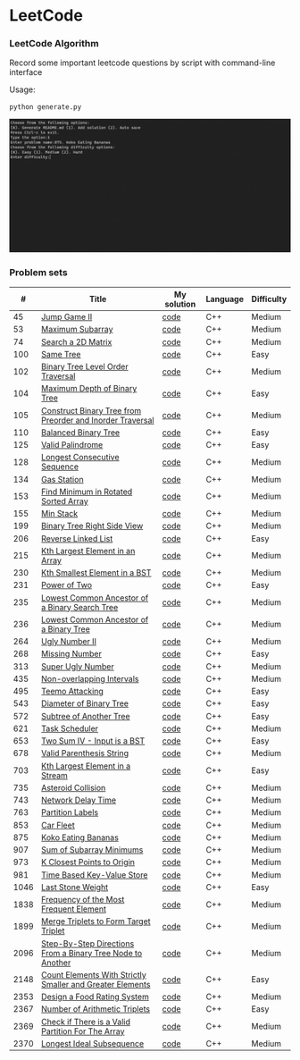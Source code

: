 LeetCode
========

### LeetCode Algorithm

Record some important leetcode questions by script with command-line interface

Usage:
```
python generate.py
```

![image](https://github.com/coffree0123/Leetcode/blob/master/imgs/interface.png?raw=true)

### Problem sets

| # | Title | My solution | Language | Difficulty |
|---| ----- | -------- | ---------- | ---------- |
|45|[Jump Game II](https://leetcode.com/problems/jump-game-ii)|[code](https://github.com/coffree0123/Leetcode/blob/master/solutions/45_Medium_Jump%20Game%20II.cpp)|C++|Medium|
|53|[Maximum Subarray](https://leetcode.com/problems/maximum-subarray)|[code](https://github.com/coffree0123/Leetcode/blob/master/solutions/53_Medium_Maximum%20Subarray.cpp)|C++|Medium|
|74|[Search a 2D Matrix](https://leetcode.com/problems/search-a-2d-matrix)|[code](https://github.com/coffree0123/Leetcode/blob/master/solutions/74_Medium_Search%20a%202D%20Matrix.cpp)|C++|Medium|
|100|[Same Tree](https://leetcode.com/problems/same-tree)|[code](https://github.com/coffree0123/Leetcode/blob/master/solutions/100_Easy_Same%20Tree.cpp)|C++|Easy|
|102|[Binary Tree Level Order Traversal](https://leetcode.com/problems/binary-tree-level-order-traversal)|[code](https://github.com/coffree0123/Leetcode/blob/master/solutions/102_Medium_Binary%20Tree%20Level%20Order%20Traversal.cpp)|C++|Medium|
|104|[Maximum Depth of Binary Tree](https://leetcode.com/problems/maximum-depth-of-binary-tree)|[code](https://github.com/coffree0123/Leetcode/blob/master/solutions/104_Easy_Maximum%20Depth%20of%20Binary%20Tree.cpp)|C++|Easy|
|105|[Construct Binary Tree from Preorder and Inorder Traversal](https://leetcode.com/problems/construct-binary-tree-from-preorder-and-inorder-traversal)|[code](https://github.com/coffree0123/Leetcode/blob/master/solutions/105_Medium_Construct%20Binary%20Tree%20from%20Preorder%20and%20Inorder%20Traversal.cpp)|C++|Medium|
|110|[Balanced Binary Tree](https://leetcode.com/problems/balanced-binary-tree)|[code](https://github.com/coffree0123/Leetcode/blob/master/solutions/110_Easy_Balanced%20Binary%20Tree.cpp)|C++|Easy|
|125|[Valid Palindrome](https://leetcode.com/problems/valid-palindrome)|[code](https://github.com/coffree0123/Leetcode/blob/master/solutions/125_Easy_Valid%20Palindrome.cpp)|C++|Easy|
|128|[Longest Consecutive Sequence](https://leetcode.com/problems/longest-consecutive-sequence)|[code](https://github.com/coffree0123/Leetcode/blob/master/solutions/128_Medium_Longest%20Consecutive%20Sequence.cpp)|C++|Medium|
|134|[Gas Station](https://leetcode.com/problems/gas-station)|[code](https://github.com/coffree0123/Leetcode/blob/master/solutions/134_Medium_Gas%20Station.cpp)|C++|Medium|
|153|[Find Minimum in Rotated Sorted Array](https://leetcode.com/problems/find-minimum-in-rotated-sorted-array)|[code](https://github.com/coffree0123/Leetcode/blob/master/solutions/153_Medium_Find%20Minimum%20in%20Rotated%20Sorted%20Array.cpp)|C++|Medium|
|155|[Min Stack](https://leetcode.com/problems/min-stack)|[code](https://github.com/coffree0123/Leetcode/blob/master/solutions/155_Medium_Min%20Stack.cpp)|C++|Medium|
|199|[Binary Tree Right Side View](https://leetcode.com/problems/binary-tree-right-side-view)|[code](https://github.com/coffree0123/Leetcode/blob/master/solutions/199_Medium_Binary%20Tree%20Right%20Side%20View.cpp)|C++|Medium|
|206|[Reverse Linked List](https://leetcode.com/problems/reverse-linked-list)|[code](https://github.com/coffree0123/Leetcode/blob/master/solutions/206_Easy_Reverse%20Linked%20List.cpp)|C++|Easy|
|215|[Kth Largest Element in an Array](https://leetcode.com/problems/kth-largest-element-in-an-array)|[code](https://github.com/coffree0123/Leetcode/blob/master/solutions/215_Medium_Kth%20Largest%20Element%20in%20an%20Array.cpp)|C++|Medium|
|230|[Kth Smallest Element in a BST](https://leetcode.com/problems/kth-smallest-element-in-a-bst)|[code](https://github.com/coffree0123/Leetcode/blob/master/solutions/230_Medium_Kth%20Smallest%20Element%20in%20a%20BST.cpp)|C++|Medium|
|231|[Power of Two](https://leetcode.com/problems/power-of-two)|[code](https://github.com/coffree0123/Leetcode/blob/master/solutions/231_Easy_Power%20of%20Two.cpp)|C++|Easy|
|235|[Lowest Common Ancestor of a Binary Search Tree](https://leetcode.com/problems/lowest-common-ancestor-of-a-binary-search-tree)|[code](https://github.com/coffree0123/Leetcode/blob/master/solutions/235_Medium_Lowest%20Common%20Ancestor%20of%20a%20Binary%20Search%20Tree.cpp)|C++|Medium|
|236|[Lowest Common Ancestor of a Binary Tree](https://leetcode.com/problems/lowest-common-ancestor-of-a-binary-tree)|[code](https://github.com/coffree0123/Leetcode/blob/master/solutions/236_Medium_Lowest%20Common%20Ancestor%20of%20a%20Binary%20Tree.cpp)|C++|Medium|
|264|[Ugly Number II](https://leetcode.com/problems/ugly-number-ii)|[code](https://github.com/coffree0123/Leetcode/blob/master/solutions/264_Medium_Ugly%20Number%20II.cpp)|C++|Medium|
|268|[Missing Number](https://leetcode.com/problems/missing-number)|[code](https://github.com/coffree0123/Leetcode/blob/master/solutions/268_Easy_Missing%20Number.cpp)|C++|Easy|
|313|[Super Ugly Number](https://leetcode.com/problems/super-ugly-number)|[code](https://github.com/coffree0123/Leetcode/blob/master/solutions/313_Medium_Super%20Ugly%20Number.cpp)|C++|Medium|
|435|[Non-overlapping Intervals](https://leetcode.com/problems/non-overlapping-intervals)|[code](https://github.com/coffree0123/Leetcode/blob/master/solutions/435_Medium_Non-overlapping%20Intervals.cpp)|C++|Medium|
|495|[Teemo Attacking](https://leetcode.com/problems/teemo-attacking)|[code](https://github.com/coffree0123/Leetcode/blob/master/solutions/495_Easy_Teemo%20Attacking.cpp)|C++|Easy|
|543|[Diameter of Binary Tree](https://leetcode.com/problems/diameter-of-binary-tree)|[code](https://github.com/coffree0123/Leetcode/blob/master/solutions/543_Easy_Diameter%20of%20Binary%20Tree.cpp)|C++|Easy|
|572|[Subtree of Another Tree](https://leetcode.com/problems/subtree-of-another-tree)|[code](https://github.com/coffree0123/Leetcode/blob/master/solutions/572_Easy_Subtree%20of%20Another%20Tree.cpp)|C++|Easy|
|621|[Task Scheduler](https://leetcode.com/problems/task-scheduler)|[code](https://github.com/coffree0123/Leetcode/blob/master/solutions/621_Medium_Task%20Scheduler.cpp)|C++|Medium|
|653|[Two Sum IV - Input is a BST](https://leetcode.com/problems/two-sum-iv---input-is-a-bst)|[code](https://github.com/coffree0123/Leetcode/blob/master/solutions/653_Easy_Two%20Sum%20IV%20-%20Input%20is%20a%20BST.cpp)|C++|Easy|
|678|[Valid Parenthesis String](https://leetcode.com/problems/valid-parenthesis-string)|[code](https://github.com/coffree0123/Leetcode/blob/master/solutions/678_Medium_Valid%20Parenthesis%20String.cpp)|C++|Medium|
|703|[Kth Largest Element in a Stream](https://leetcode.com/problems/kth-largest-element-in-a-stream)|[code](https://github.com/coffree0123/Leetcode/blob/master/solutions/703_Easy_Kth%20Largest%20Element%20in%20a%20Stream.cpp)|C++|Easy|
|735|[Asteroid Collision](https://leetcode.com/problems/asteroid-collision)|[code](https://github.com/coffree0123/Leetcode/blob/master/solutions/735_Medium_Asteroid%20Collision.cpp)|C++|Medium|
|743|[Network Delay Time](https://leetcode.com/problems/network-delay-time)|[code](https://github.com/coffree0123/Leetcode/blob/master/solutions/743_Medium_Network%20Delay%20Time.cpp)|C++|Medium|
|763|[Partition Labels](https://leetcode.com/problems/partition-labels)|[code](https://github.com/coffree0123/Leetcode/blob/master/solutions/763_Medium_Partition%20Labels.cpp)|C++|Medium|
|853|[Car Fleet](https://leetcode.com/problems/car-fleet)|[code](https://github.com/coffree0123/Leetcode/blob/master/solutions/853_Medium_Car%20Fleet.cpp)|C++|Medium|
|875|[Koko Eating Bananas](https://leetcode.com/problems/koko-eating-bananas)|[code](https://github.com/coffree0123/Leetcode/blob/master/solutions/875_Medium_Koko%20Eating%20Bananas.cpp)|C++|Medium|
|907|[Sum of Subarray Minimums](https://leetcode.com/problems/sum-of-subarray-minimums)|[code](https://github.com/coffree0123/Leetcode/blob/master/solutions/907_Medium_Sum%20of%20Subarray%20Minimums.cpp)|C++|Medium|
|973|[K Closest Points to Origin](https://leetcode.com/problems/k-closest-points-to-origin)|[code](https://github.com/coffree0123/Leetcode/blob/master/solutions/973_Medium_K%20Closest%20Points%20to%20Origin.cpp)|C++|Medium|
|981|[Time Based Key-Value Store](https://leetcode.com/problems/time-based-key-value-store)|[code](https://github.com/coffree0123/Leetcode/blob/master/solutions/981_Medium_Time%20Based%20Key-Value%20Store.cpp)|C++|Medium|
|1046|[Last Stone Weight](https://leetcode.com/problems/last-stone-weight)|[code](https://github.com/coffree0123/Leetcode/blob/master/solutions/1046_Easy_Last%20Stone%20Weight.cpp)|C++|Easy|
|1838|[Frequency of the Most Frequent Element](https://leetcode.com/problems/frequency-of-the-most-frequent-element)|[code](https://github.com/coffree0123/Leetcode/blob/master/solutions/1838_Medium_Frequency%20of%20the%20Most%20Frequent%20Element.cpp)|C++|Medium|
|1899|[Merge Triplets to Form Target Triplet](https://leetcode.com/problems/merge-triplets-to-form-target-triplet)|[code](https://github.com/coffree0123/Leetcode/blob/master/solutions/1899_Medium_Merge%20Triplets%20to%20Form%20Target%20Triplet.cpp)|C++|Medium|
|2096|[Step-By-Step Directions From a Binary Tree Node to Another](https://leetcode.com/problems/step-by-step-directions-from-a-binary-tree-node-to-another)|[code](https://github.com/coffree0123/Leetcode/blob/master/solutions/2096_Medium_Step-By-Step%20Directions%20From%20a%20Binary%20Tree%20Node%20to%20Another.cpp)|C++|Medium|
|2148|[Count Elements With Strictly Smaller and Greater Elements](https://leetcode.com/problems/count-elements-with-strictly-smaller-and-greater-elements)|[code](https://github.com/coffree0123/Leetcode/blob/master/solutions/2148_Easy_Count%20Elements%20With%20Strictly%20Smaller%20and%20Greater%20Elements.cpp)|C++|Easy|
|2353|[Design a Food Rating System](https://leetcode.com/problems/design-a-food-rating-system)|[code](https://github.com/coffree0123/Leetcode/blob/master/solutions/2353_Medium_Design%20a%20Food%20Rating%20System.cpp)|C++|Medium|
|2367|[Number of Arithmetic Triplets](https://leetcode.com/problems/number-of-arithmetic-triplets)|[code](https://github.com/coffree0123/Leetcode/blob/master/solutions/2367_Easy_Number%20of%20Arithmetic%20Triplets.cpp)|C++|Easy|
|2369|[Check if There is a Valid Partition For The Array](https://leetcode.com/problems/check-if-there-is-a-valid-partition-for-the-array)|[code](https://github.com/coffree0123/Leetcode/blob/master/solutions/2369_Medium_Check%20if%20There%20is%20a%20Valid%20Partition%20For%20The%20Array.cpp)|C++|Medium|
|2370|[Longest Ideal Subsequence](https://leetcode.com/problems/longest-ideal-subsequence)|[code](https://github.com/coffree0123/Leetcode/blob/master/solutions/2370_Medium_Longest%20Ideal%20Subsequence.cpp)|C++|Medium|
